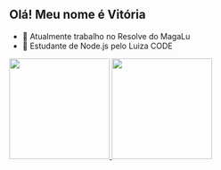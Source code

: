 ## Olá! Meu nome é Vitória  

- 🔭 Atualmente trabalho no Resolve do MagaLu
- 🌱 Estudante de Node.js pelo Luiza CODE 

<div>
  <a href="https://github.com/vitfersant">
  <img height="180em" src="https://github-readme-stats.vercel.app/api?username=vitoriafersant&show_icons=true&theme=onedark&include_all_commits=true&count_private=true"/>
  <img height="180em" src="https://github-readme-stats.vercel.app/api/top-langs/?username=vitoriafersant&layout=compact&langs_count=7&theme=onedark"/>
</div>
